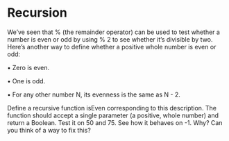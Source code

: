 # Recursion

We’ve seen that % (the remainder operator) can be used to test whether a
number is even or odd by using % 2 to see whether it’s divisible by two. Here’s
another way to define whether a positive whole number is even or odd:

• Zero is even.

• One is odd.

• For any other number N, its evenness is the same as N - 2.

Define a recursive function isEven corresponding to this description. The
function should accept a single parameter (a positive, whole number) and return
a Boolean.
Test it on 50 and 75. See how it behaves on -1. Why? Can you think of a
way to fix this?
